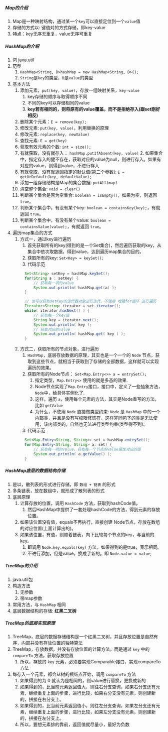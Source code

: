 
##### Map的介绍
1. Map是一种映射结构，通过某一个`key`可以直接定位到一个`value`值
2. 存储的方式以: 键值对的方式存储，即key-value
3. 特点：key无序无重复，value无序可重复



##### HashMap的介绍
1. 包 java.util
2. 范型
   1. `HashMap<String, D>hashMap = new HashMap<String, D>();`
   2. `String`是`key`的类型，`D`是`value`的类型
3. 基本方法
   1. 添加元素，`put(key, value)`，存放一组映射关系，`key-value`
	  1. key存储的顺序与取得顺序不同
      2. 不同的key可以存储相同的value
      3. **key若有相同的，则将原有的value覆盖，而不是拒绝存入(跟set刚好相反)**
   2. 删除某个元素：`E = remove(key);`
   3. 修改元素: `put(key, value)`，利用替换的原理
   4. 修改元素: `replace(key, newValue)`
   5. 查找元素: `E = get(key)`
   6. 获取有效元素的个数: `int = size();`
   7. 有就获取，没有就存入： `hashMap.putIfAbsent(key, value)`
      2. 如果集合中，指定存入的健不存在，获取对应的value为null，则进行存入。如果有对应的value，则得到value，不进行存入
   8. 有就获取，没有就返回指定的默认值(第二个参数): `E = getOrDefault(key, defaultValue);`
   9. 添加一组存储结构是Map的集合数据: `putAll(map)`
   10. 清空整个集合: `void = clear()`
   11. 判断某个集合是否为空集合: `boolean = isEmpty()`，如果为空，则返回 `true`。
   12. 判断某个集合中，有没有某个key: `boolean = containsKey(key);`，有就返回 `true`。
   13. 判断某个集合中，有没有某个value: `boolean = containsValue(value);`，有就返回 `true`。
4. 遍历map集合的方式
   1. 方式一，通过key进行遍历
      1. 首先获取所有的key(得到的是一个Set集合)，然后遍历获取的key，从集合中依次取数据，得到value，达到遍历map集合的目的。
      2. 获取所有的key: `Set<Key> = keySet();`
      3. 代码示范
      ```java
        Set<String> setKey = hashMap.keySet();
        for(String a : setKey) {
            // 获取每一项的value
            System.out.println( hashMap.get(a) );
        }

        // 也可以获取setKey的迭代器对象进行迭代，不使用 增强for循环 进行遍历
        Iterator<String> iterator = set.iterator();
        while( iterator.hasNext() ) {
            // 获取每一个key值
            String key = iterator.next();
            System.out.println( key );
            // 获取对应的value
            System.out.println( hashMap.get( key ) );
        }
      ```
   2. 方式二，获取所有的节点对象，进行遍历
      1. `HashMap`，底层存放数据的原理，其实也是一个一个的 `Node` 节点，获取到这些节点，就相当于获取到了存储的全部数据，这样就可以实现遍历的效果。
	  2. 获取所有的Node节点： `Set<Map.Entry<>> a = entrySet();`
         1. 指定类型，`Map.Entry<>` 使用的就是多态的效果.
         2. Node节点实现了`Map.Entry`接口，接口中，定义了一些抽象方法，`Node`中，给具体实例化了.
         3. 这样，遍历 `a`，使用每个元素的方法，其实是Node重写的方法，比如 `getValue`
         4. 为什么，不使用 `Node` 直接做类型约束: `Node` 是 `HashMap` 中的一个内部类，并且是没有写权限修饰符，这样非同包下的类是无法使用，该内部类的，自然也无法进行类型约束(类型得不到)。
      3. 代码示范
      ```java
        Set<Map.Entry<String, String>> set = hashMap.entrySet();
        for(Map.Entry<String, String> a: set) {
            // 获取每一项的value，获取每一个节点的value属性对应的值
            System.out.println( a.getValue() );
        }
	  ```	
	
	



##### HashMap底层的数据结构存储
1. 是以，散列表的形式进行存储，即 `数组 + 链表` 的形式
2. 多条链表，放在数组中，就形成了散列表的形式
3. 底层原理
   1. 计算存放的位置，调用 `HashCode` 方法，获取到hashCode值。
      1. 然后HashMap中提供了一套处理hashCode的方法，得到元素的存放位置。
   2. 如果该位置没有值，equals不再执行，直接创建 Node节点，存放在数组的对应位置(上面计算出的)。
   3. 如果该位置，有值，则顺着链表，向下比较每个节点的key，与当前的key。
      1. 即调用 `Node.key.equals(key)` 方法，如果得到的是true，表示相同。
      2. 不进行添加，但是value，换成了新的。即 `Node.value = value`;






##### TreeMap的介绍
1. java.util包
2. 构造方法
   1. 无参数 
   2. 带map参数
3. 常用方法，与 `HashMap` 相同
4. 底层数据结构的存储: **红黑二叉树**



##### TreeMap的底层实现原理
1. TreeMap，底层的数据存储结构是一个红黑二叉树，并且存放位置是自然有序，内部并没有存放位置的独特算法
2. TreeMap，存放数据，并没有存放位置的计算方法，而是通过 `key` 中的 `compareTo` 方法，获取存放位置
   1. 所以，存放的 `key` 元素，必须要实现Comparable接口，实现compareTo方法
3. 每存入一个元素，都会从树的根结点开始，调用 `compareTo` 方法
   1. 如果得到的为 0 就认为是相同的，则value进行替换，更换成新的
   2. 如果得到的，比当前元素返回值大，则往右分支查询，如果右分支还有元素，继续重复上面的步骤，进行比较，如果右分支没有元素，则创建新的，拼接在右分支上。
   3. 如果得到的，比当前元素返回值小，则往左分支查询，如果左分支还有元素，继续重复上面的步骤，进行比较，如果左分支没有元素，则创建新的，拼接在左分支上。
   4. 所以，要想元素排的靠前，返回值就尽量小，最好为负数